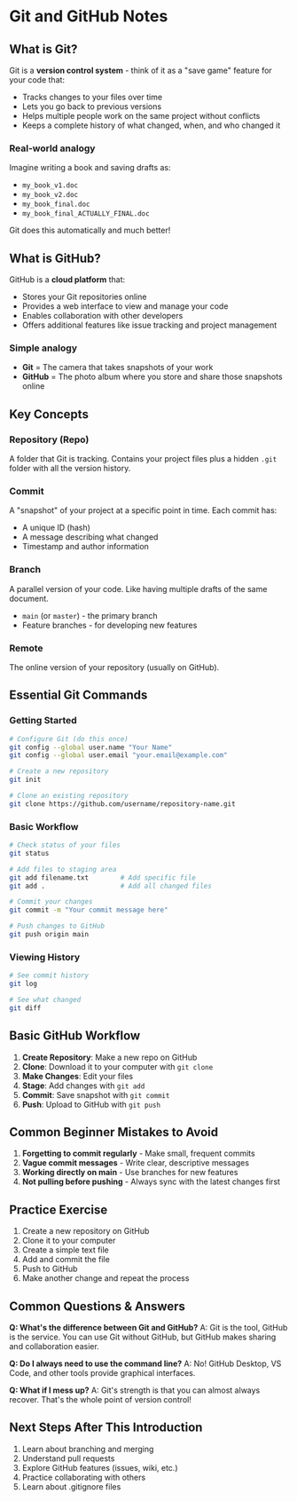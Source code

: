 # Git and GitHub Notes

## What is Git?
Git is a **version control system** - think of it as a "save game" feature for your code that:
- Tracks changes to your files over time
- Lets you go back to previous versions
- Helps multiple people work on the same project without conflicts
- Keeps a complete history of what changed, when, and who changed it

### Real-world analogy
Imagine writing a book and saving drafts as:
- `my_book_v1.doc`
- `my_book_v2.doc` 
- `my_book_final.doc`
- `my_book_final_ACTUALLY_FINAL.doc`

Git does this automatically and much better!

## What is GitHub?
GitHub is a **cloud platform** that:
- Stores your Git repositories online
- Provides a web interface to view and manage your code
- Enables collaboration with other developers
- Offers additional features like issue tracking and project management

### Simple analogy
- **Git** = The camera that takes snapshots of your work
- **GitHub** = The photo album where you store and share those snapshots online

## Key Concepts

### Repository (Repo)
A folder that Git is tracking. Contains your project files plus a hidden `.git` folder with all the version history.

### Commit
A "snapshot" of your project at a specific point in time. Each commit has:
- A unique ID (hash)
- A message describing what changed
- Timestamp and author information

### Branch
A parallel version of your code. Like having multiple drafts of the same document.
- `main` (or `master`) - the primary branch
- Feature branches - for developing new features

### Remote
The online version of your repository (usually on GitHub).

## Essential Git Commands

### Getting Started
```bash
# Configure Git (do this once)
git config --global user.name "Your Name"
git config --global user.email "your.email@example.com"

# Create a new repository
git init

# Clone an existing repository
git clone https://github.com/username/repository-name.git
```

### Basic Workflow
```bash
# Check status of your files
git status

# Add files to staging area
git add filename.txt        # Add specific file
git add .                   # Add all changed files

# Commit your changes
git commit -m "Your commit message here"

# Push changes to GitHub
git push origin main
```

### Viewing History
```bash
# See commit history
git log

# See what changed
git diff
```

## Basic GitHub Workflow

1. **Create Repository**: Make a new repo on GitHub
2. **Clone**: Download it to your computer with `git clone`
3. **Make Changes**: Edit your files
4. **Stage**: Add changes with `git add`
5. **Commit**: Save snapshot with `git commit`
6. **Push**: Upload to GitHub with `git push`

## Common Beginner Mistakes to Avoid

1. **Forgetting to commit regularly** - Make small, frequent commits
2. **Vague commit messages** - Write clear, descriptive messages
3. **Working directly on main** - Use branches for new features
4. **Not pulling before pushing** - Always sync with the latest changes first

## Practice Exercise

1. Create a new repository on GitHub
2. Clone it to your computer
3. Create a simple text file
4. Add and commit the file
5. Push to GitHub
6. Make another change and repeat the process

## Common Questions & Answers

**Q: What's the difference between Git and GitHub?**
A: Git is the tool, GitHub is the service. You can use Git without GitHub, but GitHub makes sharing and collaboration easier.

**Q: Do I always need to use the command line?**
A: No! GitHub Desktop, VS Code, and other tools provide graphical interfaces.

**Q: What if I mess up?**
A: Git's strength is that you can almost always recover. That's the whole point of version control!

## Next Steps After This Introduction

1. Learn about branching and merging
2. Understand pull requests
3. Explore GitHub features (issues, wiki, etc.)
4. Practice collaborating with others
5. Learn about .gitignore files
